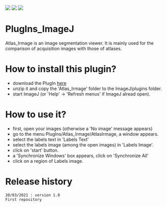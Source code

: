 [![](https://img.shields.io/badge/java-8-yellow.svg)](https://www.java.com/fr/download/)
[![](https://img.shields.io/badge/platform-Linux%2C%20OSX%2C%20Windows-orange.svg)](#)
[![](https://img.shields.io/badge/works%20with-ImageJ-1abc9c.svg)](https://imagej.nih.gov/ij/)

# PlugIns_ImageJ

Atlas_Irmage is an image segmentation viewer.
It is mainly used for the comparison of acquisition images with those of atlases.
	
# How to install this plugin?

- download the PlugIn [here](https://github.com/montigno/PlugIns_ImageJ/archive/refs/heads/main.zip)
- unzip it and copy the 'Atlas_Irmage' folder to the ImageJ/plugins folder.
- start ImageJ (or 'Help' -> 'Refresh menus' if ImageJ alread open).

# How to use it?

- first, open your images (otherwise a 'No image' message appears)
- go to the menu PlugIns/Atlas_Irmage/AtlasIrmage, a window appears.
- select the labels text in 'Labels Text'
- select the labels image (among the open images) in 'Labels Image'.
- click on 'start' button.
- a 'Synchronize Windows' box appears, click on 'Synchronize All'
- click on a region of Labels image.

# Release history

    30/03/2021 : version 1.0
	First repository

